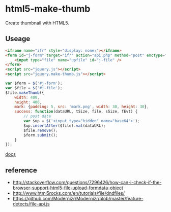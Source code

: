 html5-make-thumb
================

Create thumbnail with HTML5.


Useage
-------

``` html
<iframe name="ifr" style="display: none;"></iframe> 
<form id="j-form" target="ifr" action="api.php" method="post" enctype="multipart/form-data">
    <input type="file" name="upfile" id="j-file" />
</form>
<script src="jquery.js"></script>
<script src="jquery.make-thumb.js"></script>
```

``` javascript
var $form = $('#j-form');
var $file = $('#j-file');
$file.makeThumb({
    width: 400,
    height: 400,
    mark: {padding: 5, src: 'mark.png', width: 30, height: 30},
    success: function(dataURL, tSize, file, sSize, fEvt) {
        // post data
        var $up = $('<input type="hidden" name="base64">');
        $up.insertAfter($file).val(dataURL);
        $file.remove();
        $form.submit();
    }
});
```

[docs](http://www.fantxi.com/blog/archives/create-thumbnail-images-html5/)

reference
---------
- http://stackoverflow.com/questions/7296426/how-can-i-check-if-the-browser-support-html5-file-upload-formdata-object
- http://www.html5rocks.com/en/tutorials/file/dndfiles/
- https://github.com/Modernizr/Modernizr/blob/master/feature-detects/file-api.js